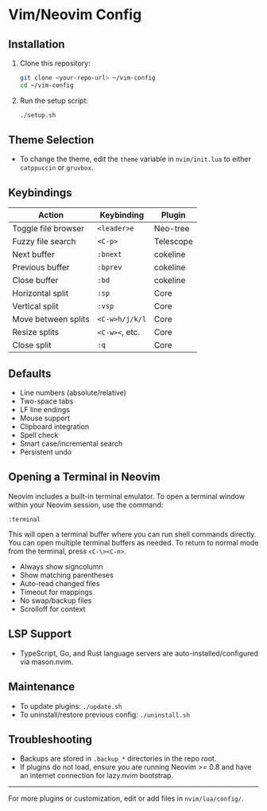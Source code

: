 # Vim/Neovim Config

## Installation

1. Clone this repository:
   ```sh
   git clone <your-repo-url> ~/vim-config
   cd ~/vim-config
   ```
2. Run the setup script:
   ```sh
   ./setup.sh
   ```

## Theme Selection
- To change the theme, edit the `theme` variable in `nvim/init.lua` to either `catppuccin` or `gruvbox`.

## Keybindings
| Action                       | Keybinding      | Plugin         |
|------------------------------|-----------------|---------------|
| Toggle file browser          | `<leader>e`     | Neo-tree      |
| Fuzzy file search            | `<C-p>`         | Telescope     |
| Next buffer                  | `:bnext`        | cokeline      |
| Previous buffer              | `:bprev`        | cokeline      |
| Close buffer                 | `:bd`           | cokeline      |
| Horizontal split             | `:sp`           | Core          |
| Vertical split               | `:vsp`          | Core          |
| Move between splits          | `<C-w>h/j/k/l`  | Core          |
| Resize splits                | `<C-w><`, etc.  | Core          |
| Close split                  | `:q`            | Core          |

## Defaults
- Line numbers (absolute/relative)
- Two-space tabs
- LF line endings
- Mouse support
- Clipboard integration
- Spell check
- Smart case/incremental search
- Persistent undo

## Opening a Terminal in Neovim

Neovim includes a built-in terminal emulator. To open a terminal window within your Neovim session, use the command:

```
:terminal
```

This will open a terminal buffer where you can run shell commands directly. You can open multiple terminal buffers as needed. To return to normal mode from the terminal, press `<C-\><C-n>`.
- Always show signcolumn
- Show matching parentheses
- Auto-read changed files
- Timeout for mappings
- No swap/backup files
- Scrolloff for context

## LSP Support
- TypeScript, Go, and Rust language servers are auto-installed/configured via mason.nvim.

## Maintenance
- To update plugins: `./update.sh`
- To uninstall/restore previous config: `./uninstall.sh`

## Troubleshooting
- Backups are stored in `.backup_*` directories in the repo root.
- If plugins do not load, ensure you are running Neovim >= 0.8 and have an internet connection for lazy.nvim bootstrap.

---

For more plugins or customization, edit or add files in `nvim/lua/config/`.
